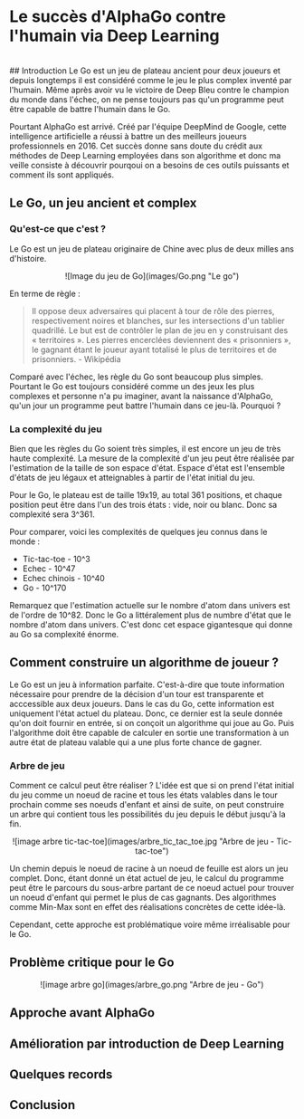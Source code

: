 <script type="text/javascript"
    src="http://cdn.mathjax.org/mathjax/latest/MathJax.js?config=TeX-AMS-MML_HTMLorMML">
</script>

#  Le succès d'AlphaGo contre l'humain via Deep Learning
<br />
## Introduction
Le Go est un jeu de plateau ancient pour deux joueurs et depuis longtemps il est considéré comme le jeu le plus complex inventé par l'humain. Même après avoir vu le victoire de Deep Bleu contre le champion du monde dans l'échec, on ne pense toujours pas qu'un programme peut être capable de battre l'humain dans le Go.

Pourtant AlphaGo est arrivé. Créé par l'équipe DeepMind de Google, cette intelligence artificielle a réussi à battre un des meilleurs joueurs professionnels en 2016. Cet succès donne sans doute du crédit aux méthodes de Deep Learning employées dans son algorithme et donc ma veille consiste à découvrir pourqoui on a besoins de ces outils puissants et comment ils sont appliqués.

## Le Go, un jeu ancient et complex
### Qu'est-ce que c'est ?
Le Go est un jeu de plateau originaire de Chine avec plus de deux milles ans d'histoire. 

<div style="text-align:center" markdown="1">
![Image du jeu de Go](images/Go.png "Le go")
</div>

En terme de règle :
>  Il oppose deux adversaires qui placent à tour de rôle des pierres, respectivement noires et blanches, sur les intersections d'un tablier quadrillé. Le but est de contrôler le plan de jeu en y construisant des « territoires ». Les pierres encerclées deviennent des « prisonniers », le gagnant étant le joueur ayant totalisé le plus de territoires et de prisonniers. - Wikipédia

Comparé avec l'échec, les règle du Go sont beaucoup plus simples. Pourtant le Go est toujours considéré comme un des jeux les plus complexes et personne n'a pu imaginer, avant la naissance d'AlphaGo, qu'un jour un programme peut battre l'humain dans ce jeu-là. Pourquoi ?

### La complexité du jeu
Bien que les règles du Go soient très simples, il est encore un jeu de très haute complexité. La mesure de la complexité d'un jeu peut être réalisée par l'estimation de la taille de son espace d'état. Espace d'état est l'ensemble d'états de jeu légaux et atteignables à partir de l'état initial du jeu. 

Pour le Go, le plateau est de taille 19x19, au total 361 positions, et chaque position peut être dans l'un des trois états : vide, noir ou blanc. Donc sa complexité sera 3^361.

Pour comparer, voici les complexités de quelques jeu connus dans le monde : 
 * Tic-tac-toe -  10^3
 * Echec - 10^47
 * Echec chinois - 10^40
 * Go - 10^170
 
Remarquez que l'estimation actuelle sur le nombre d'atom dans univers est de l'ordre de 10^82. Donc le Go a littéralement plus de numbre d'état que le nombre d'atom dans univers. C'est donc cet espace gigantesque qui donne au Go sa complexité énorme.


## Comment construire un algorithme de joueur ?
Le Go est un jeu à information parfaite. C'est-à-dire que toute information nécessaire pour prendre de la décision d'un tour est transparente et acccessible aux deux joueurs. Dans le cas du Go, cette information est uniquement l'état actuel du plateau. Donc, ce dernier est la seule donnée qu'on doit fournir en entrée, si on conçoit un algorithme qui joue au Go. Puis l'algorithme doit être capable de calculer en sortie une transformation à un autre état de plateau valable qui a une plus forte chance de gagner.

### Arbre de jeu
Comment ce calcul peut être réaliser ? L'idée est que si on prend l'état initial du jeu comme un noeud de racine et tous les états valables dans le tour prochain comme ses noeuds d'enfant et ainsi de suite, on peut construire un arbre qui contient tous les possibilités du jeu depuis le début jusqu'à la fin. 

<div style="text-align:center" markdown="1">
![image arbre tic-tac-toe](images/arbre_tic_tac_toe.jpg "Arbre de jeu - Tic-tac-toe")
</div>

Un chemin depuis le noeud de racine à un noeud de feuille est alors un jeu complet. Donc, étant donné un état actuel de jeu, le calcul du programme peut être le parcours du sous-arbre partant de ce noeud actuel pour trouver un noeud d'enfant qui permet le plus de cas gagnants. Des algorithmes comme Min-Max sont en effet des réalisations concrètes de cette idée-là.

Cependant, cette approche est problématique voire même irréalisable pour le Go. 

## Problème critique pour le Go

<div style="text-align:center" markdown="1">
![image arbre go](images/arbre_go.png "Arbre de jeu - Go")
</div>

## Approche avant AlphaGo

## Amélioration par introduction de Deep Learning

## Quelques records

## Conclusion
